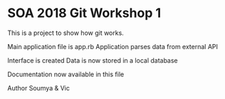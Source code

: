 # SOA 2018 Git Workshop 1

This is a project to show how git works.

Main application file is app.rb
Application parses data from external API

Interface is created
Data is now stored in a local database

Documentation now available in this file

Author Soumya & Vic